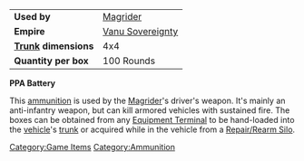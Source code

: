 |                                           |                                                  |
| ----------------------------------------- | ------------------------------------------------ |
| **Used by**                               | [Magrider](/Magrider "wikilink")                 |
| **Empire**                                | [Vanu Sovereignty](/Vanu_Sovereignty "wikilink") |
| **[Trunk](/Trunk "wikilink") dimensions** | 4x4                                              |
| **Quantity per box**                      | 100 Rounds                                       |

**PPA Battery**

This [ammunition](/ammunition "wikilink") is used by the
[Magrider](/Magrider "wikilink")'s driver's weapon. It's mainly an
anti-infantry weapon, but can kill armored vehicles with sustained fire.
The boxes can be obtained from any [Equipment
Terminal](/Equipment_Terminal "wikilink") to be hand-loaded into the
[vehicle](/vehicle "wikilink")'s [trunk](/trunk "wikilink") or acquired
while in the vehicle from a [Repair/Rearm
Silo](/Repair/Rearm_Silo "wikilink").

[Category:Game Items](/Category:Game_Items "wikilink")
[Category:Ammunition](/Category:Ammunition "wikilink")
